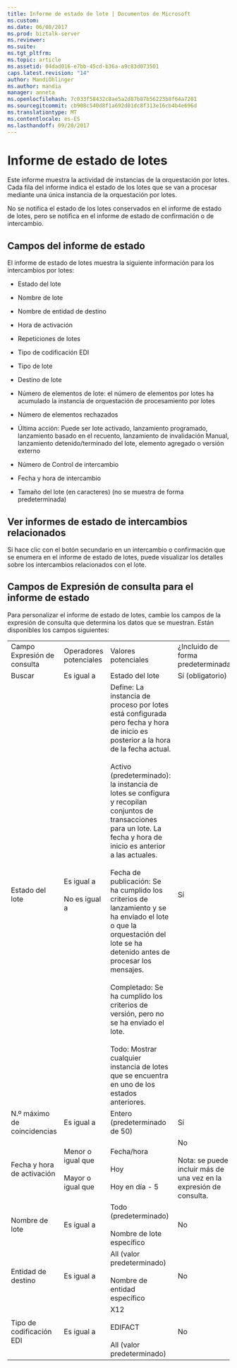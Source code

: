 ```yaml
---
title: Informe de estado de lote | Documentos de Microsoft
ms.custom: 
ms.date: 06/08/2017
ms.prod: biztalk-server
ms.reviewer: 
ms.suite: 
ms.tgt_pltfrm: 
ms.topic: article
ms.assetid: 04dad016-e7bb-45cd-b36a-a9c83d073501
caps.latest.revision: "14"
author: MandiOhlinger
ms.author: mandia
manager: anneta
ms.openlocfilehash: 7c033f58432c8ae5a2d87b87b56223b8f64a7201
ms.sourcegitcommit: cb908c540d8f1a692d01dc8f313e16cb4b4e696d
ms.translationtype: MT
ms.contentlocale: es-ES
ms.lasthandoff: 09/20/2017
---
```

# <a name="batch-status-report"></a>Informe de estado de lotes
Este informe muestra la actividad de instancias de la orquestación por lotes. Cada fila del informe indica el estado de los lotes que se van a procesar mediante una única instancia de la orquestación por lotes.  
  
 No se notifica el estado de los lotes conservados en el informe de estado de lotes, pero se notifica en el informe de estado de confirmación o de intercambio.  
  
## <a name="fields-in-the-status-report"></a>Campos del informe de estado  
 El informe de estado de lotes muestra la siguiente información para los intercambios por lotes:  
  
-   Estado del lote  
  
-   Nombre de lote  
  
-   Nombre de entidad de destino  
  
-   Hora de activación  
  
-   Repeticiones de lotes  
  
-   Tipo de codificación EDI  
  
-   Tipo de lote  
  
-   Destino de lote  
  
-   Número de elementos de lote: el número de elementos por lotes ha acumulado la instancia de orquestación de procesamiento por lotes  
  
-   Número de elementos rechazados  
  
-   Última acción: Puede ser lote activado, lanzamiento programado, lanzamiento basado en el recuento, lanzamiento de invalidación Manual, lanzamiento detenido/terminado del lote, elemento agregado o versión externo  
  
-   Número de Control de intercambio  
  
-   Fecha y hora de intercambio  
  
-   Tamaño del lote (en caracteres) (no se muestra de forma predeterminada)  
  
## <a name="view-related-interchanges-status-reports"></a>Ver informes de estado de intercambios relacionados  
 Si hace clic con el botón secundario en un intercambio o confirmación que se enumera en el informe de estado de lotes, puede visualizar los detalles sobre los intercambios relacionados con el lote.  
  
## <a name="fields-in-the-query-expression-for-the-status-report"></a>Campos de Expresión de consulta para el informe de estado  
 Para personalizar el informe de estado de lotes, cambie los campos de la expresión de consulta que determina los datos que se muestran. Están disponibles los campos siguientes:  
  
|||||  
|-|-|-|-|  
|Campo Expresión de consulta|Operadores potenciales|Valores potenciales|¿Incluido de forma predeterminada?|  
|Buscar|Es igual a|Estado del lote|Sí (obligatorio)|  
|Estado del lote|Es igual a<br /><br /> No es igual a|Define: La instancia de proceso por lotes está configurada pero fecha y hora de inicio es posterior a la hora de la fecha actual.<br /><br /> Activo (predeterminado): la instancia de lotes se configura y recopilan conjuntos de transacciones para un lote. La fecha y hora de inicio es anterior a las actuales.<br /><br /> Fecha de publicación: Se ha cumplido los criterios de lanzamiento y se ha enviado el lote o que la orquestación del lote se ha detenido antes de procesar los mensajes.<br /><br /> Completado: Se ha cumplido los criterios de versión, pero no se ha enviado el lote.<br /><br /> Todo: Mostrar cualquier instancia de lotes que se encuentra en uno de los estados anteriores.|Sí|  
|N.º máximo de coincidencias|Es igual a|Entero (predeterminado de 50)|Sí|  
|Fecha y hora de activación|Menor o igual que<br /><br /> Mayor o igual que|Fecha/hora<br /><br /> Hoy<br /><br /> Hoy en día - 5|No<br /><br /> Nota: se puede incluir más de una vez en la expresión de consulta.|  
|Nombre de lote|Es igual a|Todo (predeterminado)<br /><br /> Nombre de lote específico|No|  
|Entidad de destino|Es igual a|All (valor predeterminado)<br /><br /> Nombre de entidad específico|No|  
|Tipo de codificación EDI|Es igual a|X12<br /><br /> EDIFACT<br /><br /> All (valor predeterminado)|No|  
  
